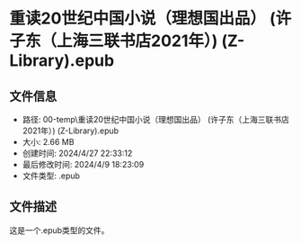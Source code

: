 ﻿# 重读20世纪中国小说（理想国出品） (许子东（上海三联书店2021年）) (Z-Library).epub

## 文件信息
- 路径: 00-temp\重读20世纪中国小说（理想国出品） (许子东（上海三联书店2021年）) (Z-Library).epub
- 大小: 2.66 MB
- 创建时间: 2024/4/27 22:33:12
- 最后修改时间: 2024/4/9 18:23:09
- 文件类型: .epub

## 文件描述
这是一个.epub类型的文件。

